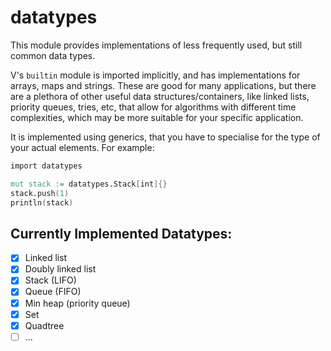 # datatypes

This module provides implementations of less frequently used, but still common
data types.

V's `builtin` module is imported implicitly, and has implementations for arrays,
maps and strings. These are good for many applications, but there are a plethora
of other useful data structures/containers, like linked lists, priority queues,
tries, etc, that allow for algorithms with different time complexities, which may
be more suitable for your specific application.

It is implemented using generics, that you have to specialise for the type of
your actual elements. For example:
```v
import datatypes

mut stack := datatypes.Stack[int]{}
stack.push(1)
println(stack)
```

## Currently Implemented Datatypes:

- [x] Linked list
- [x] Doubly linked list
- [x] Stack (LIFO)
- [x] Queue (FIFO)
- [x] Min heap (priority queue)
- [x] Set
- [x] Quadtree
- [ ] ...
